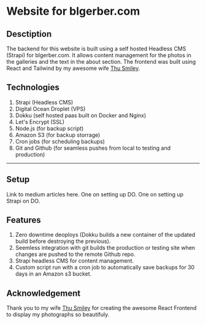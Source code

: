 # Website for blgerber.com
## **Desctiption**

The backend for this website is built using a self hosted Headless CMS (Strapi) for blgerber.com. It allows content management for the photos in the galleries and the text in the about section. The frontend was built using React and Tailwind by my awesome wife [Thu Smiley](https://github.com/thusmiley).

## **Technologies**
1. Strapi (Headless CMS)
2. Digital Ocean Droplet (VPS)
3. Dokku (self hosted paas built on Docker and Nginx)
4. Let's Encrypt (SSL)
5. Node.js (for backup script)
6. Amazon S3 (for backup storrage)
7. Cron jobs (for scheduling backups)
8. Git and Github (for seamless pushes from local to testing and production)
---

## **Setup**
Link to medium articles here. One on setting up DO. One on setting up Strapi on DO.

## **Features**
1. Zero downtime deoploys (Dokku builds a new container of the updated build before destroying the previous).
2. Seemless integration with git builds the production or testing site when changes are pushed to the remote Github repo.
3. Strapi headless CMS for content management.
4. Custom script run with a cron job to automatically save backups for 30 days in an Amazon s3 bucket.


## **Acknowledgement**
Thank you to my wife [Thu Smiley](https://github.com/thusmiley) for creating the awesome React Frontend to display my photographs so beautifuly.
